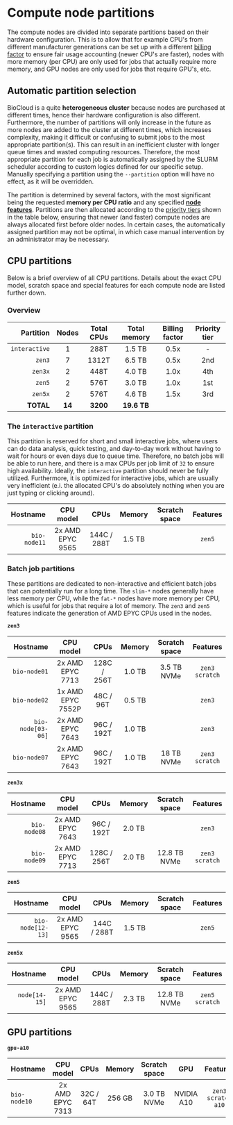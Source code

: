 # Compute node partitions
The compute nodes are divided into separate partitions based on their hardware configuration. This is to allow that for example CPU's from different manufacturer generations can be set up with a different [billing factor](https://slurm.schedmd.com/archive/slurm-24.11.4/slurm.conf.html#OPT_TRESBillingWeights) to ensure fair usage accounting (newer CPU's are faster), nodes with more memory (per CPU) are only used for jobs that actually require more memory, and GPU nodes are only used for jobs that require GPU's, etc.

## Automatic partition selection
BioCloud is a quite **heterogeneous cluster** because nodes are purchased at different times, hence their hardware configuration is also different. Furthermore, the number of partitions will only increase in the future as more nodes are added to the cluster at different times, which increases complexity, making it difficult or confusing to submit jobs to the most appropriate partition(s). This can result in an inefficient cluster with longer queue times and wasted computing resources. Therefore, the most appropriate partition for each job is automatically assigned by the SLURM scheduler according to custom logics defined for our specific setup. Manually specifying a partition using the `--partition` option will have no effect, as it will be overridden.

The partition is determined by several factors, with the most significant being the requested **memory per CPU ratio** and any specified [**node features**](jobsubmission.md#requesting-compute-nodes-with-special-features). Partitions are then allocated according to the [priority tiers](https://slurm.schedmd.com/archive/slurm-24.11.4/slurm.conf.html#OPT_PriorityTier) shown in the table below, ensuring that newer (and faster) compute nodes are always allocated first before older nodes. In certain cases, the automatically assigned partition may not be optimal, in which case manual intervention by an administrator may be necessary.

## CPU partitions
Below is a brief overview of all CPU partitions. Details about the exact CPU model, scratch space and special features for each compute node are listed further down.

### Overview
| Partition | Nodes | Total CPUs | Total memory | Billing factor | Priority tier |
| ---: | :--: | :--: | :--: | :--: | :--: |
| `interactive` | 1 | 288T | 1.5 TB | 0.5x | - |
| `zen3` | 7 | 1312T | 6.5 TB | 0.5x | 2nd |
| `zen3x` | 2 | 448T | 4.0 TB | 1.0x | 4th |
| `zen5` | 2 | 576T | 3.0 TB | 1.0x | 1st |
| `zen5x` | 2 | 576T | 4.6 TB | 1.5x | 3rd |
| **TOTAL** | **14** | **3200** | **19.6 TB** | | |

### The `interactive` partition
This partition is reserved for short and small interactive jobs, where users can do data analysis, quick testing, and day-to-day work without having to wait for hours or even days due to queue time. Therefore, no batch jobs will be able to run here, and there is a max CPUs per job limit of `32` to ensure high availability. Ideally, the `interactive` partition should never be fully utilized. Furthermore, it is optimized for interactive jobs, which are usually very inefficient (e.i. the allocated CPU's do absolutely nothing when you are just typing or clicking around).

| Hostname | CPU model | CPUs | Memory | Scratch space | Features |
| ---: | :---: | :---: | :---: | :---: | :---: |
| `bio-node11` | 2x AMD EPYC 9565 | 144C / 288T | 1.5 TB | | `zen5` |

### Batch job partitions
These partitions are dedicated to non-interactive and efficient batch jobs that can potentially run for a long time. The `slim-*` nodes generally have less memory per CPU, while the `fat-*` nodes have more memory per CPU, which is useful for jobs that require a lot of memory. The `zen3` and `zen5` features indicate the generation of AMD EPYC CPUs used in the nodes.

**`zen3`**

| Hostname | CPU model | CPUs | Memory | Scratch space | Features |
| ---: | :---: | :---: | :---: | :---: | :---: |
| `bio-node01`| 2x AMD EPYC 7713 | 128C / 256T | 1.0 TB | 3.5 TB NVMe | `zen3` <br>`scratch` |
| `bio-node02` | 1x AMD EPYC 7552P | 48C / 96T | 0.5 TB | | `zen3` |
| `bio-node[03-06]` | 2x AMD EPYC 7643 | 96C / 192T | 1.0 TB | | `zen3` |
| `bio-node07` | 2x AMD EPYC 7643 | 96C / 192T | 1.0 TB | 18 TB NVMe | `zen3`<br>`scratch` |

**`zen3x`**

| Hostname | CPU model | CPUs | Memory | Scratch space | Features |
| ---: | :---: | :---: | :---: | :---: | :---: |
| `bio-node08` | 2x AMD EPYC 7643 | 96C / 192T | 2.0 TB | | `zen3` |
| `bio-node09` | 2x AMD EPYC 7713 | 128C / 256T | 2.0 TB | 12.8 TB NVMe | `zen3`<br>`scratch` |

**`zen5`**

| Hostname | CPU model | CPUs | Memory | Scratch space | Features |
| ---: | :---: | :---: | :---: | :---: | :---: |
| `bio-node[12-13]` | 2x AMD EPYC 9565 | 144C / 288T | 1.5 TB | | `zen5` |

**`zen5x`**

| Hostname | CPU model | CPUs | Memory | Scratch space | Features |
| ---: | :---: | :---: | :---: | :---: | :---: |
| `node[14-15]` | 2x AMD EPYC 9565 | 144C / 288T | 2.3 TB | 12.8 TB NVMe | `zen5`<br>`scratch` |

## GPU partitions

**`gpu-a10`**

| Hostname | CPU model | CPUs | Memory | Scratch space | GPU | Features |
| :--- | :---: | :---: | :---: | :---: | :---: | :---: |
| `bio-node10`| 2x AMD EPYC 7313 | 32C / 64T | 256 GB | 3.0 TB NVMe | NVIDIA A10 | `zen3`<br>`scratch`<br>`a10` |
